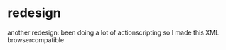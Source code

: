 <!--
  id: 266
  date: 2003-12-01T03:42:32
  modified: 2014-08-15T21:29:58
  slug: redesign-2
  type: post
  excerpt: <p>another redesign: been doing a lot of actionscripting so I made this XML browsercompatible</p> 
  content: <p>another redesign: been doing a lot of actionscripting so I made this XML browsercompatible</p> 
  categories: admin
  tags: XML,graphic design
-->

# redesign

<p>another redesign: been doing a lot of actionscripting so I made this XML browsercompatible</p>

